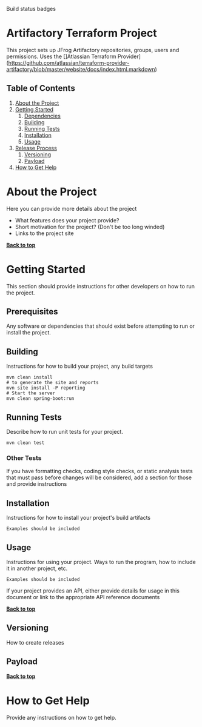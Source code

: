 Build status badges

# Artifactory Terraform Project

This project sets up JFrog Artifactory repositories, groups, users and permissions.
Uses the []Atlassian Terraform Provider](https://github.com/atlassian/terraform-provider-artifactory/blob/master/website/docs/index.html.markdown)
## Table of Contents

1. [About the Project](#about-the-project)
1. [Getting Started](#getting-started)
	1. [Dependencies](#dependencies)
	1. [Building](#building)
	1. [Running Tests](#testing)
	1. [Installation](#installation)
	1. [Usage](#usage)
1. [Release Process](#release-process)
	1. [Versioning](#versioning)
	1. [Payload](#payload)
1. [How to Get Help](#how-to-get-help)


# About the Project

Here you can provide more details about the project
* What features does your project provide?
* Short motivation for the project? (Don't be too long winded)
* Links to the project site

**[Back to top](#table-of-contents)**

# Getting Started
This section should provide instructions for other developers on how to run the project.

## Prerequisites
Any software or dependencies that should exist before attempting to run or install the project.

## Building

Instructions for how to build your project, any build targets

```
mvn clean install
# to generate the site and reports
mvn site install -P reporting
# Start the server
mvn clean spring-boot:run
```

## Running Tests

Describe how to run unit tests for your project.

```
mvn clean test

```

### Other Tests

If you have formatting checks, coding style checks, or static analysis tests that must pass before changes will be considered, add a section for those and provide instructions

## Installation

Instructions for how to install your project's build artifacts

```
Examples should be included
```

## Usage

Instructions for using your project. Ways to run the program, how to include it in another project, etc.

```
Examples should be included
```

If your project provides an API, either provide details for usage in this document or link to the appropriate API reference documents

**[Back to top](#table-of-contents)**

## Versioning

How to create releases

## Payload

**[Back to top](#table-of-contents)**

# How to Get Help

Provide any instructions on how to get help.
